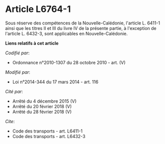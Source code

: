 # Article L6764-1

Sous réserve des compétences de la Nouvelle-Calédonie, l'article L. 6411-1 ainsi que les titres II et III du livre IV de la
présente partie, à l'exception de l'article L. 6432-3, sont applicables en Nouvelle-Calédonie.

**Liens relatifs à cet article**

_Codifié par_:

  - Ordonnance n°2010-1307 du 28 octobre 2010 - art. (V)

_Modifié par_:

  - Loi n°2014-344 du 17 mars 2014 - art. 116

_Cité par_:

  - Arrêté du 4 décembre 2015 (V)
  - Arrêté du 20 février 2018 (V)
  - Arrêté du 28 février 2018 (V)

_Cite_:

  - Code des transports - art. L6411-1
  - Code des transports - art. L6432-3
